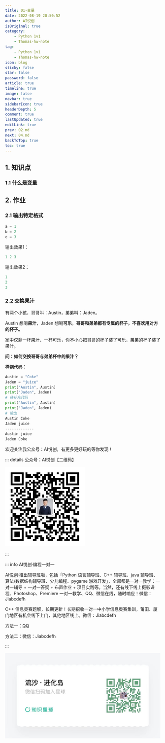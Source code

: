 ```yaml
---
title: 01-变量
date: 2022-08-19 20:50:52
author: AI悦创
isOriginal: true
category:
    - Python 1v1
    - Thomas-hw-note
tag:
    - Python 1v1
    - Thomas-hw-note
icon: blog
sticky: false
star: false
password: false
article: true
timeline: true
image: false
navbar: true
sidebarIcon: true
headerDepth: 5
comment: true
lastUpdated: true
editLink: true
prev: 02.md
next: 04.md
backToTop: true
toc: true
---
```


## 1. 知识点

### 1.1 什么是变量





## 2. 作业

### 2.1 输出特定格式

```python
a = 1
b = 2
c = 3
```

输出效果1：

```python
1 2 3
```

输出效果2：

```python
1
2
3
```

### 2.2 交换果汁

有两个小孩，哥哥叫：Austin，弟弟叫：Jaden。

Austin 想喝**果汁**，Jaden 想喝**可乐**。**哥哥和弟弟都有专属的杯子，不喜欢用对方的杯子。**

家中仅剩一杯果汁、一杯可乐，你不小心把哥哥的杯子装了可乐，弟弟的杯子装了果汁。

**问：如何交换哥哥与弟弟杯中的果汁？**

**样例代码：**

```python
Austin = "Coke"
Jaden = "juice"
print("Austin", Austin)
print("Jaden", Jaden)
# 待补充代码
print("Austin", Austin)
print("Jaden", Jaden)
# 输出
Austin Coke
Jaden juice
-------------
Austin juice
Jaden Coke
```



欢迎关注我公众号：AI悦创，有更多更好玩的等你发现！

::: details 公众号：AI悦创【二维码】

![](/gzh.jpg)

:::

::: info AI悦创·编程一对一

AI悦创·推出辅导班啦，包括「Python 语言辅导班、C++ 辅导班、java 辅导班、算法/数据结构辅导班、少儿编程、pygame 游戏开发」，全部都是一对一教学：一对一辅导 + 一对一答疑 + 布置作业 + 项目实践等。当然，还有线下线上摄影课程、Photoshop、Premiere 一对一教学、QQ、微信在线，随时响应！微信：Jiabcdefh

C++ 信息奥赛题解，长期更新！长期招收一对一中小学信息奥赛集训，莆田、厦门地区有机会线下上门，其他地区线上。微信：Jiabcdefh

方法一：[QQ](http://wpa.qq.com/msgrd?v=3&uin=1432803776&site=qq&menu=yes)

方法二：微信：Jiabcdefh

:::

![](/zsxq.jpg)











